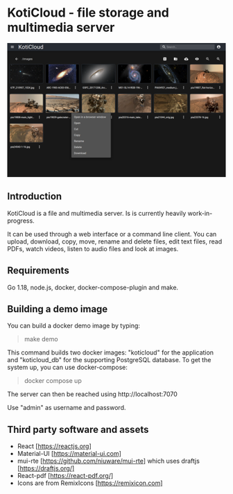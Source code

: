 
# KotiCloud - file storage and multimedia server #

![Main view](docs/images/main.png)

## Introduction ##

KotiCloud is a file and multimedia server. Is is currently heavily work-in-progress.

It can be used through a web interface or a command line client. You can upload, download, copy, move, rename and delete files, edit text files, read PDFs, watch videos, listen to audio files and look at images.

## Requirements ##

Go 1.18, node.js, docker, docker-compose-plugin and make.

## Building a demo image ##

You can build a docker demo image by typing:

> make demo

This command builds two docker images: "koticloud" for the application and "koticloud_db" for the supporting PostgreSQL database. To get the system up, you can use docker-compose:

> docker compose up

The server can then be reached using http://localhost:7070

Use "admin" as username and password.

## Third party software and assets ##

- React [https://reactjs.org]
- Material-UI [https://material-ui.com]
- mui-rte [https://github.com/niuware/mui-rte] which uses draftjs [https://draftjs.org/]
- React-pdf [https://react-pdf.org/]
- Icons are from RemixIcons [https://remixicon.com]

